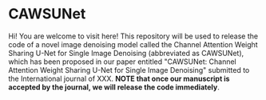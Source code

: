
# CAWSUNet
Hi! You are welcome to visit here! This repository will be used to release the code of a novel image denoising model called the Channel Attention Weight Sharing U-Net for Single Image Denoising (abbreviated as CAWSUNet), which has been proposed in our paper entitled "CAWSUNet: Channel Attention Weight Sharing U-Net for Single Image Denoising" submitted to the International journal of XXX. **NOTE that once our manuscript is accepted by the journal, we will release the code immediately**. 







